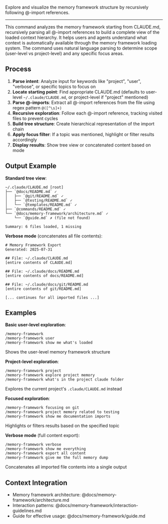 Explore and visualize the memory framework structure by recursively following @-import references.

---

This command analyzes the memory framework starting from CLAUDE.md, recursively parsing all @-import references to build a complete view of the loaded context hierarchy. It helps users and agents understand what context is automatically available through the memory framework loading system. The command uses natural language parsing to determine scope (user-level vs project-level) and any specific focus areas.

## Process

1. **Parse intent**: Analyze input for keywords like "project", "user", "verbose", or specific topics to focus on
2. **Locate starting point**: Find appropriate CLAUDE.md (defaults to user-level `~/.claude/CLAUDE.md`, or project-level if "project" mentioned)
3. **Parse @-imports**: Extract all @-import references from the file using regex pattern `@([^\s]+)`
4. **Recursive exploration**: Follow each @-import reference, tracking visited files to prevent cycles
5. **Build tree structure**: Create hierarchical representation of the import chain
6. **Apply focus filter**: If a topic was mentioned, highlight or filter results accordingly
7. **Display results**: Show tree view or concatenated content based on mode

## Output Example

**Standard tree view**:
```
~/.claude/CLAUDE.md [root]
├── `@docs/README.md` ✓
│   ├── `@git/README.md` ✓
│   ├── `@testing/README.md` ✓
│   └── `@templates/README.md` ✓
├── `@commands/README.md` ✓
└── `@docs/memory-framework/architecture.md` ✓
    └── `@guide.md` ✗ (file not found)

Summary: 6 files loaded, 1 missing
```

**Verbose mode** (concatenates all file contents):
```
# Memory Framework Export
Generated: 2025-07-31

## File: ~/.claude/CLAUDE.md
[entire contents of CLAUDE.md]

## File: ~/.claude/docs/README.md
[entire contents of docs/README.md]

## File: ~/.claude/docs/git/README.md
[entire contents of git/README.md]

[... continues for all imported files ...]
```

## Examples

**Basic user-level exploration**:
```
/memory-framework
/memory-framework user
/memory-framework show me what's loaded
```
Shows the user-level memory framework structure

**Project-level exploration**:
```
/memory-framework project
/memory-framework explore project memory
/memory-framework what's in the project claude folder
```
Explores the current project's `.claude/CLAUDE.md` instead

**Focused exploration**:
```
/memory-framework focusing on git
/memory-framework project memory related to testing
/memory-framework show me documentation imports
```
Highlights or filters results based on the specified topic

**Verbose mode** (full content export):
```
/memory-framework verbose
/memory-framework show me everything
/memory-framework export all content
/memory-framework give me the full memory dump
```
Concatenates all imported file contents into a single output

## Context Integration

- Memory framework architecture: @docs/memory-framework/architecture.md
- Interaction patterns: @docs/memory-framework/interaction-guidelines.md
- Guide for effective usage: @docs/memory-framework/guide.md